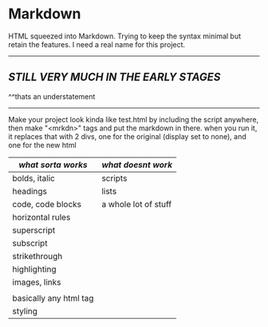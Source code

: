 # Markdown
HTML squeezed into Markdown. Trying to keep the syntax minimal but retain the features. I need a real name for this project.

---

## ***STILL VERY MUCH IN THE EARLY STAGES***
^^thats an understatement

---

Make your project look kinda like test.html by including the script anywhere, 
then make "\<mrkdn\>" tags and put the markdown in there.
when you run it, it replaces that with 2 divs, one for the original (display set to none), and one for the new html

| *what sorta works*  | *what doesnt work* |
| ------------------- | ------------------ |
| bolds, italic       | scripts            |
| headings            | lists              |
| code, code blocks   | a whole lot of stuff |
| horizontal rules    ||
| superscript         ||
| subscript           ||
| strikethrough       ||
| highlighting        ||
| images, links       ||
|||
| basically any html tag ||
| styling             ||
